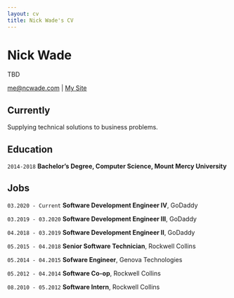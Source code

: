 ```yaml
---
layout: cv
title: Nick Wade's CV
---
```

# Nick Wade
TBD

<div id="webaddress">
<a href="me@ncwade.com">me@ncwade.com</a>
| <a href="https://nickwade.dev">My Site</a>
</div>


## Currently

Supplying technical solutions to business problems.


## Education

`2014-2018`
__Bachelor’s Degree, Computer Science, Mount Mercy University__


## Jobs

`03.2020 - Current`
__Software Development Engineer IV__, GoDaddy

`03.2019 - 03.2020`
__Software Development Engineer III__, GoDaddy

`04.2018 - 03.2019`
__Software Development Engineer II__, GoDaddy

`05.2015 - 04.2018`
__Senior Software Technician__, Rockwell Collins

`05.2014 - 04.2015`
__Sofware Engineer__, Genova Technologies

`05.2012 - 04.2014`
__Software Co-op__, Rockwell Collins

`08.2010 - 05.2012`
__Software Intern__, Rockwell Collins


<!-- ### Footer

Last updated: May 2013 -->
